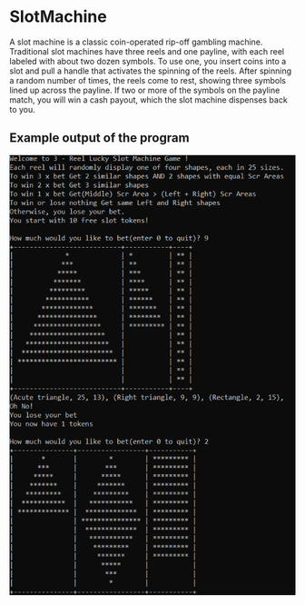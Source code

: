 # SlotMachine
A slot machine is a classic coin-operated rip-off gambling machine. Traditional slot machines have three reels and one payline, with each reel
labeled with about two dozen symbols. To use one, you insert coins into a slot and pull a handle that activates the spinning of the reels. After spinning a random number of times, the reels come to rest, showing three symbols lined up across the payline. If two or more of the symbols on the payline match, you will win a cash payout, which the slot machine dispenses back to you.

## Example output of the program

![Image 1](https://github.com/xerun/SlotMachine/blob/master/image.png)
